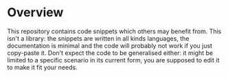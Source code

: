 # Overview

This repository contains code snippets which others may benefit from.
This isn't a library: the snippets are written in all kinds languages,
the documentation is minimal and the code will probably not work if you just copy-paste it.
Don't expect the code to be generalised either: it might be limited to a specific scenario
in its current form, you are supposed to edit it to make it fit your needs.